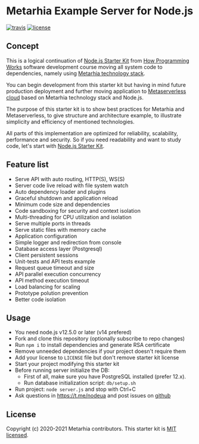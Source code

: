 # Metarhia Example Server for Node.js

[![travis](https://travis-ci.org/metarhia/impress.svg?branch=master)](https://travis-ci.org/metarhia/Example)
[![license](https://img.shields.io/badge/license-MIT-blue.svg)](https://github.com/metarhia/Example/blob/master/LICENSE)

## Concept

This is a logical continuation of
[Node.js Starter Kit](https://github.com/HowProgrammingWorks/NodejsStarterKit)
from [How Programming Works](https://github.com/HowProgrammingWorks) software
development course moving all system code to dependencies, namely using
[Metarhia technology stack](https://github.com/metarhia).

You can begin development from this starter kit but having in mind future
production deployment and further moving application to
[Metaserverless cloud](https://github.com/Metaserverless) based on Metarhia
technology stack and Node.js.

The purpose of this starter kit is to show best practices for Metarhia and
Metaserverless, to give structure and architecture example, to illustrate
simplicity and efficiency of mentioned technologies.

All parts of this implementation are optimized for reliability, scalability,
performance and security. So if you need readability and want to study code,
let's start with
[Node.js Starter Kit](https://github.com/HowProgrammingWorks/NodejsStarterKit).

## Feature list

- Serve API with auto routing, HTTP(S), WS(S)
- Server code live reload with file system watch
- Auto dependency loader and plugins
- Graceful shutdown and application reload
- Minimum code size and dependencies
- Code sandboxing for security and context isolation
- Multi-threading for CPU utilization and isolation
- Serve multiple ports in threads
- Serve static files with memory cache
- Application configuration
- Simple logger and redirection from console
- Database access layer (Postgresql)
- Client persistent sessions
- Unit-tests and API tests example
- Request queue timeout and size
- API parallel execution concurrency
- API method execution timeout
- Load balancing for scaling
- Prototype polution prevention
- Better code isolation

## Usage

- You need node.js v12.5.0 or later (v14 prefered)
- Fork and clone this repository (optionally subscribe to repo changes)
- Run `npm i` to install dependencies and generate RSA certificate
- Remove unneeded dependencies if your project doesn't require them
- Add your license to `LICENSE` file but don't remove starter kit license
- Start your project modifying this starter kit
- Before running server initialize the DB:
  - First of all, make sure you have PostgreSQL installed (prefer 12.x).
  - Run database initialization script: `db/setup.sh`
- Run project: `node server.js` and stop with Ctrl+C
- Ask questions in https://t.me/nodeua and post issues on
  [github](https://github.com/HowProgrammingWorks/NodejsStarterKit/issues)

## License

Copyright (c) 2020-2021 Metarhia contributors.
This starter kit is [MIT licensed](./LICENSE).
